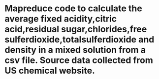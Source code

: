 # Mapreduce code to calculate the average fixed acidity,citric acid,residual sugar,chlorides,free sulferdioxide,totalsulferdioxide and density in a mixed solution from a csv file. Source data collected from US chemical website.

